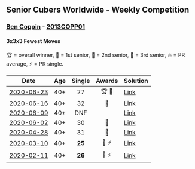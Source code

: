 ## Senior Cubers Worldwide - Weekly Competition
### [Ben Coppin](../ben_coppin.md) - [2013COPP01](https://www.worldcubeassociation.org/persons/2013COPP01?event=333fm)
#### 3x3x3 Fewest Moves

🏆 = overall winner, 🥇 = 1st senior, 🥈 = 2nd senior, 🥉 = 3rd senior, 🔥 = PR average, ⚡ = PR single.

| Date | Age | Single | Awards | Solution |
| :--: | :--: | :--: | :--: | :-- |
| [<span style="white-space: nowrap">2020-06-23</span>](../../results/333fm/2020-06-23.md) | 40+ | 27 | <span style="white-space: nowrap">🏆 🥇</span> | [Link](https://www.facebook.com/events/284763775909443/permalink/285623172490170/) |
| [<span style="white-space: nowrap">2020-06-16</span>](../../results/333fm/2020-06-16.md) | 40+ | 32 | 🥈 | [Link](https://www.facebook.com/events/753945178677521/permalink/755294308542608/) |
| [<span style="white-space: nowrap">2020-06-09</span>](../../results/333fm/2020-06-09.md) | 40+ | DNF |  | [Link](https://www.facebook.com/events/855783411578420/permalink/857232631433498/) |
| [<span style="white-space: nowrap">2020-06-02</span>](../../results/333fm/2020-06-02.md) | 40+ | 30 | 🥉 | [Link](https://www.facebook.com/events/3920457157996941/permalink/3929494677093189/) |
| [<span style="white-space: nowrap">2020-04-28</span>](../../results/333fm/2020-04-28.md) | 40+ | 31 | 🥉 | [Link](https://www.facebook.com/events/339284923718995/permalink/339287250385429/) |
| [<span style="white-space: nowrap">2020-03-10</span>](../../results/333fm/2020-03-10.md) | 40+ | **25** | <span style="white-space: nowrap">🥈 ⚡</span> | [Link](https://www.facebook.com/events/640532176759268/permalink/641063233372829/) |
| [<span style="white-space: nowrap">2020-02-11</span>](../../results/333fm/2020-02-11.md) | 40+ | **26** | <span style="white-space: nowrap">🥈 ⚡</span> | [Link](https://www.facebook.com/groups/1604105099735401/permalink/2138923996253506/) |


<!-- Global site tag (gtag.js) - Google Analytics -->
<script async src="https://www.googletagmanager.com/gtag/js?id=UA-86348435-3"></script>
<script>window.dataLayer = window.dataLayer || []; function gtag() {dataLayer.push(arguments);} gtag('js', new Date()); gtag('config', 'UA-86348435-3');</script>
